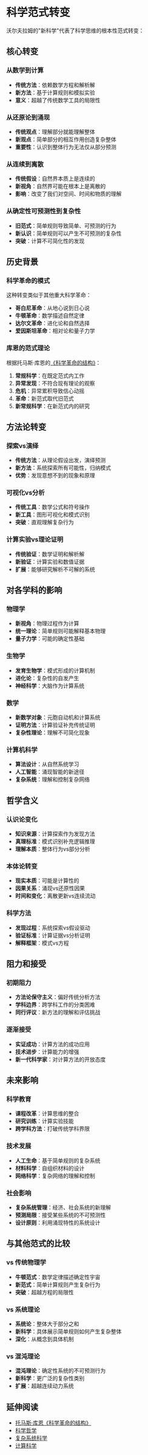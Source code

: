 # 科学范式转变

沃尔夫拉姆的"新科学"代表了科学思维的根本性范式转变：

## 核心转变

### 从数学到计算
- **传统方法**：依赖数学方程和解析解
- **新方法**：基于计算规则和模拟实验
- **意义**：超越了传统数学工具的局限性

### 从还原论到涌现
- **传统观点**：理解部分就能理解整体
- **新观点**：简单部分的相互作用创造复杂整体
- **重要性**：认识到整体行为无法仅从部分预测

### 从连续到离散
- **传统假设**：自然界本质上是连续的
- **新视角**：自然界可能在根本上是离散的
- **影响**：改变了我们对空间、时间和物质的理解

### 从确定性可预测性到复杂性
- **旧范式**：简单规则导致简单、可预测的行为
- **新认识**：简单规则可以产生不可预测的复杂性
- **突破**：计算不可简化性的发现

## 历史背景

### 科学革命的模式
这种转变类似于其他重大科学革命：

- **哥白尼革命**：从地心说到日心说
- **牛顿革命**：数学描述自然定律
- **达尔文革命**：进化论和自然选择
- **爱因斯坦革命**：相对论和量子力学

### 库恩的范式理论
根据托马斯·库恩的[《科学革命的结构》](https://en.wikipedia.org/wiki/The_Structure_of_Scientific_Revolutions)：

1. **常规科学**：在既定范式内工作
2. **异常发现**：不符合现有理论的观察
3. **危机**：异常累积导致信心动摇
4. **革命**：新范式取代旧范式
5. **新常规科学**：在新范式内的研究

## 方法论转变

### 探索vs演绎
- **传统方法**：从理论假设出发，演绎预测
- **新方法**：系统探索所有可能性，归纳模式
- **优势**：发现意想不到的现象和原理

### 可视化vs分析
- **传统工具**：数学公式和符号操作
- **新工具**：图形可视化和模式识别
- **突破**：直观理解复杂行为

### 计算实验vs理论证明
- **传统验证**：数学证明和解析解
- **新验证**：计算实验和数值证据
- **扩展**：能够研究解析不可解的系统

## 对各学科的影响

### 物理学
- **新视角**：物理过程作为计算
- **统一理论**：简单规则可能解释基本物理
- **量子力学**：可能的确定性基础

### 生物学
- **发育生物学**：模式形成的计算机制
- **进化论**：复杂性的自发产生
- **神经科学**：大脑作为计算系统

### 数学
- **新数学对象**：元胞自动机和计算系统
- **证明方法**：计算验证补充传统证明
- **复杂性理论**：理解不可简化现象

### 计算机科学
- **算法设计**：从自然系统学习
- **人工智能**：涌现智能的新途径
- **复杂系统**：理解和控制复杂网络

## 哲学含义

### 认识论变化
- **知识来源**：计算探索作为发现方法
- **真理标准**：模式识别补充逻辑推理
- **理解本质**：整体行为vs部分分析

### 本体论转变
- **现实本质**：可能是计算性的
- **因果关系**：涌现vs还原性因果
- **时间和变化**：离散更新vs连续流动

### 科学方法
- **发现过程**：系统探索vs假设驱动
- **验证标准**：计算证据vs分析证明
- **解释框架**：模式vs方程

## 阻力和接受

### 初期阻力
- **方法论保守主义**：偏好传统分析方法
- **学科边界**：跨学科工作的分类困难
- **同行评议**：新方法的理解和评估挑战

### 逐渐接受
- **实证成功**：计算方法的成功应用
- **技术进步**：计算能力的增强
- **新一代科学家**：对计算方法的开放态度

## 未来影响

### 科学教育
- **课程改革**：计算思维的整合
- **研究训练**：计算实验技能
- **跨学科方法**：打破传统学科界限

### 技术发展
- **人工生命**：基于简单规则的复杂系统
- **材料科学**：自组织材料的设计
- **网络科学**：复杂网络的理解和控制

### 社会影响
- **复杂系统管理**：经济、社会系统的新理解
- **预测局限**：接受某些系统的不可预测性
- **设计原则**：利用涌现特性的系统设计

## 与其他范式的比较

### vs 传统物理学
- **牛顿范式**：数学定律描述确定性宇宙
- **新范式**：简单计算规则产生复杂行为
- **突破**：超越方程的局限性

### vs 系统理论
- **系统论**：整体大于部分之和
- **新科学**：具体展示简单规则如何产生复杂整体
- **深化**：从概念到具体机制

### vs 混沌理论
- **混沌理论**：确定性系统的不可预测行为
- **新科学**：更广泛的复杂性类别
- **扩展**：超越连续动力系统

## 延伸阅读

- [托马斯·库恩《科学革命的结构》](https://en.wikipedia.org/wiki/The_Structure_of_Scientific_Revolutions)
- [科学哲学](https://en.wikipedia.org/wiki/Philosophy_of_science)
- [复杂系统科学](https://en.wikipedia.org/wiki/Complex_system)
- [计算科学](https://en.wikipedia.org/wiki/Computational_science)